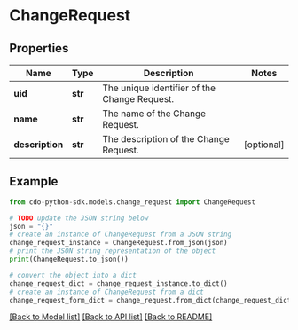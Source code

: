 # ChangeRequest


## Properties

Name | Type | Description | Notes
------------ | ------------- | ------------- | -------------
**uid** | **str** | The unique identifier of the Change Request. | 
**name** | **str** | The name of the Change Request. | 
**description** | **str** | The description of the Change Request. | [optional] 

## Example

```python
from cdo-python-sdk.models.change_request import ChangeRequest

# TODO update the JSON string below
json = "{}"
# create an instance of ChangeRequest from a JSON string
change_request_instance = ChangeRequest.from_json(json)
# print the JSON string representation of the object
print(ChangeRequest.to_json())

# convert the object into a dict
change_request_dict = change_request_instance.to_dict()
# create an instance of ChangeRequest from a dict
change_request_form_dict = change_request.from_dict(change_request_dict)
```
[[Back to Model list]](../README.md#documentation-for-models) [[Back to API list]](../README.md#documentation-for-api-endpoints) [[Back to README]](../README.md)


